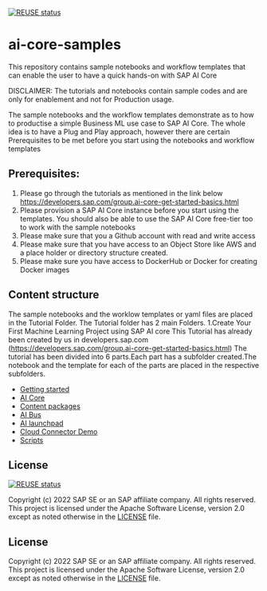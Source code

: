 [![REUSE status](https://api.reuse.software/badge/github.com/SAP-samples/ai-core-samples)](https://api.reuse.software/info/github.com/SAP-samples/ai-core-samples)

# ai-core-samples
This repository contains sample notebooks and workflow templates that can enable the user to have a quick hands-on with SAP AI Core

DISCLAIMER: The tutorials and notebooks contain sample codes and are only for enablement and not for Production usage.

The sample notebooks and the workflow templates demonstrate as to how to productise a simple Business ML use case to SAP AI Core.
The whole idea is to have a Plug and Play approach, however there are certain Prerequisites to be met before you start using the notebooks and workflow templates

## Prerequisites:
1. Please go through the tutorials as mentioned in the link below
https://developers.sap.com/group.ai-core-get-started-basics.html
2. Please provision a SAP AI Core instance before you start using the templates. You should also be able to use the SAP AI Core free-tier too to work with the sample notebooks
3. Please make sure that you a Github account with read and write access
4. Please make sure that you have access to an Object Store like AWS and a place holder or directory structure created.
5. Please make sure you have access to DockerHub or Docker for creating Docker images

## Content structure

The sample notebooks and the worklow templates or yaml files are placed in the Tutorial Folder.
The Tutorial folder has 2 main Folders.
1.Create Your First Machine Learning Project using SAP AI core
  This Tutorial has already been created by us in developers.sap.com (https://developers.sap.com/group.ai-core-get-started-basics.html)
  The tutorial has been divided into 6 parts.Each part has a subfolder created.The notebook and the template for each of the parts are placed in the respective subfolders.
  - [Getting started](https://github.com/SAP-samples/ai-core-samples/tree/main/01_getting_started)
  - [AI Core](https://github.com/SAP-samples/ai-core-samples/tree/main/02_ai_core)
  - [Content packages](https://github.com/SAP-samples/ai-core-samples/tree/main/03_content_packages)
  - [AI Bus](https://github.com/SAP-samples/ai-core-samples/tree/main/04_aibus/dar_on_aicore)
  - [AI launchpad](https://github.com/SAP-samples/ai-core-samples/tree/main/05_AI_launchpad)
  - [Cloud Connector Demo](https://github.com/SAP-samples/ai-core-samples/tree/main/06_Cloud_Connector_Demo)
  - [Scripts](https://github.com/SAP-samples/ai-core-samples/tree/main/07_Scripts)
  
## License

[![REUSE status](https://api.reuse.software/badge/github.com/SAP-samples/cloud-cap-risk-management)](https://api.reuse.software/info/github.com/SAP-samples/cloud-cap-risk-management)

Copyright (c) 2022 SAP SE or an SAP affiliate company. All rights reserved. This project is licensed under the Apache Software License, version 2.0 except as noted otherwise in the [LICENSE](LICENSES/Apache-2.0.txt) file.

## License
Copyright (c) 2022 SAP SE or an SAP affiliate company. All rights reserved. This project is licensed under the Apache Software License, version 2.0 except as noted otherwise in the [LICENSE](LICENSE) file.
